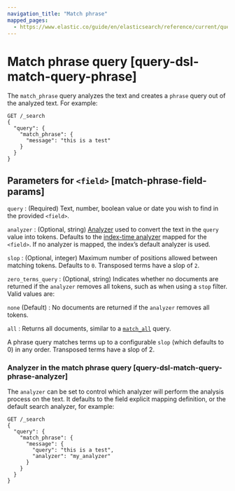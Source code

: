 ```yaml
---
navigation_title: "Match phrase"
mapped_pages:
  - https://www.elastic.co/guide/en/elasticsearch/reference/current/query-dsl-match-query-phrase.html
---
```


# Match phrase query [query-dsl-match-query-phrase]


The `match_phrase` query analyzes the text and creates a `phrase` query out of the analyzed text. For example:

```console
GET /_search
{
  "query": {
    "match_phrase": {
      "message": "this is a test"
    }
  }
}
```

## Parameters for `<field>` [match-phrase-field-params]

`query`
:   (Required) Text, number, boolean value or date you wish to find in the provided `<field>`.


`analyzer`
:   (Optional, string) [Analyzer](docs-content://manage-data/data-store/text-analysis.md) used to convert the text in the `query` value into tokens. Defaults to the [index-time analyzer](docs-content://manage-data/data-store/text-analysis/specify-an-analyzer.md#specify-index-time-analyzer) mapped for the `<field>`. If no analyzer is mapped, the index’s default analyzer is used.

`slop`
:   (Optional, integer) Maximum number of positions allowed between matching tokens. Defaults to `0`. Transposed terms have a slop of `2`.

`zero_terms_query`
:   (Optional, string) Indicates whether no documents are returned if the `analyzer` removes all tokens, such as when using a `stop` filter. Valid values are:

`none` (Default)
:   No documents are returned if the `analyzer` removes all tokens.

`all`
:   Returns all documents, similar to a [`match_all`](/reference/query-languages/query-dsl/query-dsl-match-all-query.md) query.


A phrase query matches terms up to a configurable `slop` (which defaults to 0) in any order. Transposed terms have a slop of 2.

### Analyzer in the match phrase query [query-dsl-match-query-phrase-analyzer]

The `analyzer` can be set to control which analyzer will perform the analysis process on the text. It defaults to the field explicit mapping definition, or the default search analyzer, for example:

```console
GET /_search
{
  "query": {
    "match_phrase": {
      "message": {
        "query": "this is a test",
        "analyzer": "my_analyzer"
      }
    }
  }
}
```




